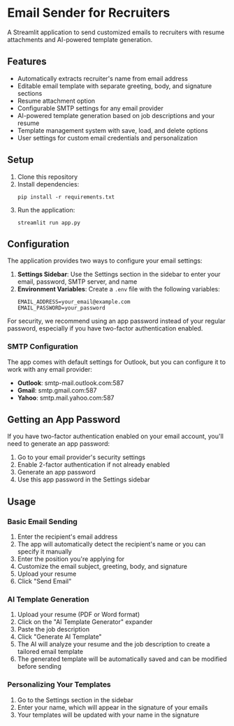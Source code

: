 # Email Sender for Recruiters

A Streamlit application to send customized emails to recruiters with resume attachments and AI-powered template generation.

## Features

- Automatically extracts recruiter's name from email address
- Editable email template with separate greeting, body, and signature sections
- Resume attachment option
- Configurable SMTP settings for any email provider
- AI-powered template generation based on job descriptions and your resume
- Template management system with save, load, and delete options
- User settings for custom email credentials and personalization

## Setup

1. Clone this repository
2. Install dependencies:
   ```
   pip install -r requirements.txt
   ```
3. Run the application:
   ```
   streamlit run app.py
   ```

## Configuration

The application provides two ways to configure your email settings:

1. **Settings Sidebar**: Use the Settings section in the sidebar to enter your email, password, SMTP server, and name
2. **Environment Variables**: Create a `.env` file with the following variables:
   ```
   EMAIL_ADDRESS=your_email@example.com
   EMAIL_PASSWORD=your_password
   ```

For security, we recommend using an app password instead of your regular password, especially if you have two-factor authentication enabled.

### SMTP Configuration

The app comes with default settings for Outlook, but you can configure it to work with any email provider:

- **Outlook**: smtp-mail.outlook.com:587
- **Gmail**: smtp.gmail.com:587
- **Yahoo**: smtp.mail.yahoo.com:587

## Getting an App Password

If you have two-factor authentication enabled on your email account, you'll need to generate an app password:

1. Go to your email provider's security settings
2. Enable 2-factor authentication if not already enabled
3. Generate an app password
4. Use this app password in the Settings sidebar

## Usage

### Basic Email Sending

1. Enter the recipient's email address
2. The app will automatically detect the recipient's name or you can specify it manually
3. Enter the position you're applying for
4. Customize the email subject, greeting, body, and signature
5. Upload your resume
6. Click "Send Email"

### AI Template Generation

1. Upload your resume (PDF or Word format)
2. Click on the "AI Template Generator" expander
3. Paste the job description
4. Click "Generate AI Template"
5. The AI will analyze your resume and the job description to create a tailored email template
6. The generated template will be automatically saved and can be modified before sending

### Personalizing Your Templates

1. Go to the Settings section in the sidebar
2. Enter your name, which will appear in the signature of your emails
3. Your templates will be updated with your name in the signature
